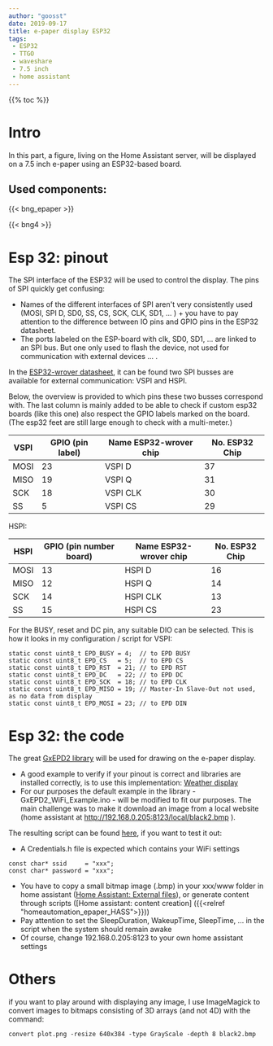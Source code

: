 ```yaml
---
author: "goosst"
date: 2019-09-17
title: e-paper display ESP32
tags:
 - ESP32
 - TTGO
 - waveshare
 - 7.5 inch
 - home assistant
---
```


{{% toc %}}

# Intro
In this part, a figure, living on the Home Assistant server, will be displayed on a 7.5 inch e-paper using an ESP32-based board.

## Used components:
{{< bng_epaper >}}

{{< bng4 >}}

# Esp 32: pinout

The SPI interface of the ESP32 will be used to control the display.
The pins of SPI quickly get confusing:

- Names of the different interfaces of SPI aren't very consistently used (MOSI, SPI D, SD0, SS, CS, SCK, CLK, SD1, ... ) + you have to pay attention to the difference between IO pins and GPIO pins in the ESP32 datasheet.
- The ports labeled on the ESP-board with clk, SD0, SD1, ... are linked to an SPI bus. But one only used to flash the device, not used for communication with external devices ... .


In the [ESP32-wrover datasheet](https://www.espressif.com/sites/default/files/documentation/esp32-wrover_datasheet_en.pdf), it can be found two SPI busses are available for external communication: VSPI and HSPI.

Below, the overview is provided to which pins these two busses correspond with. The last column is mainly added to be able to check if custom esp32 boards (like this one) also respect the GPIO labels marked on the board. (The esp32 feet are still large enough to check with a multi-meter.)

| VSPI  | GPIO   (pin label) | Name ESP32-wrover chip | No.  ESP32 Chip |
|-------|---------------------------|-------------------------------|-----------------|
| MOSI | 23 | VSPI D | 37 |
| MISO | 19 | VSPI Q | 31 |
| SCK | 18 | VSPI CLK | 30 |
| SS | 5 | VSPI CS | 29 |


HSPI:

| HSPI | GPIO   (pin number board) | Name ESP32-wrover chip | No.  ESP32 Chip |
|------|---------------------------|-------------------------------|-----------------|
| MOSI | 13 | HSPI D | 16 |
| MISO | 12 | HSPI Q | 14 |
| SCK | 14 | HSPI CLK | 13 |
| SS | 15 | HSPI CS | 23 |

For the BUSY, reset and DC pin, any suitable DIO can be selected. This is how it looks in my configuration / script for VSPI:

```
static const uint8_t EPD_BUSY = 4;  // to EPD BUSY
static const uint8_t EPD_CS   = 5;  // to EPD CS
static const uint8_t EPD_RST  = 21; // to EPD RST
static const uint8_t EPD_DC   = 22; // to EPD DC
static const uint8_t EPD_SCK  = 18; // to EPD CLK
static const uint8_t EPD_MISO = 19; // Master-In Slave-Out not used, as no data from display
static const uint8_t EPD_MOSI = 23; // to EPD DIN
```


# Esp 32: the code

The great [GxEPD2 library](https://github.com/ZinggJM/GxEPD2) will be used for drawing on the e-paper display.

- A good example to verify if your pinout is correct and libraries are installed correctly, is to use this implementation: [Weather display](https://github.com/G6EJD/ESP32-e-Paper-Weather-Display)
- For our purposes the default example in the library - GxEPD2_WiFi_Example.ino - will be modified to fit our purposes.
The main challenge was to make it download an image from a local website (home assistant at http://192.168.0.205:8123/local/black2.bmp ).


The resulting script can be found [here](https://github.com/goosst/HomeAutomation/blob/master/esp32_epaper/), if you want to test it out:


- A Credentials.h file is expected which contains your WiFi settings
```
const char* ssid     = "xxx";
const char* password = "xxx";
```
- You have to copy a small bitmap image (.bmp) in your xxx/www folder in home assistant ([Home Assistant: External files](https://www.home-assistant.io/components/http/#hosting-files)), or generate content through scripts ([Home assistant: content creation] ({{<relref "homeautomation_epaper_HASS">}}))
- Pay attention to set the SleepDuration, WakeupTime, SleepTime, ... in the script when the system should remain awake
- Of course, change 192.168.0.205:8123 to your own home assistant settings

# Others

if you want to play around with displaying any image, I use ImageMagick to convert images to bitmaps consisting of 3D arrays (and not 4D) with the command:
```
convert plot.png -resize 640x384 -type GrayScale -depth 8 black2.bmp
```
